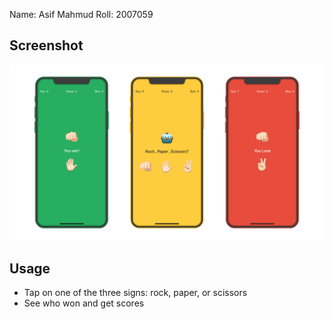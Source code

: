 Name: Asif Mahmud
Roll: 2007059

## Screenshot
![alt tag](https://raw.githubusercontent.com/Rminsh/RPS/master/doc/screenshot.png)


## Usage
- Tap on one of the three signs: rock, paper, or scissors
- See who won and get scores


